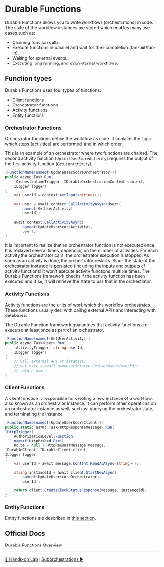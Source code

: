 # Durable Functions

Durable Functions allows you to write workflows (orchestrations) in code. The state of the workflow instances are stored which enables many use cases such as:

- Chaining function calls.
- Execute functions in parallel and wait for their completion (fan-out/fan-in).
- Waiting for external events.
- Executing long running, and even eternal workflows.

## Function types

Durable Functions uses four types of functions:

- Client functions
- Orchestrator functions
- Activity functions
- Entity functions

### Orchestrator Functions

Orchestrator functions define the workflow as code. It contains the logic which steps (activities) are performed, and in which order.

This is an example of an orchestrator where two functions are chained. The second activity function (`UpdateUserScoreActivity`) requires the output of the first activity function (`GetUserActivity`).

```csharp
[FunctionName(nameof(UpdateUserScoreOrchestrator))]
public async Task Run(
    [OrchestrationTrigger] IDurableOrchestrationContext context,
    ILogger logger)
{
    var userId = context.GetInput<string>();

    var user = await context.CallActivityAsync<User>(
        nameof(GetUserActivity),
        userId);
    
    await context.CallActivityAsync(
        nameof(UpdateUserScoreActivity),
        user);
}
```

It is important to realize that an orchestrator function is not executed once. It is replayed several times, depending on the number of activities. For each activity the orchestrator calls, the orchestrator execution is stopped. As soon as an activity is done, the orchestrator restarts. Since the state of the orchestrator instance is persisted (including the inputs and outputs of activity functions) it won't execute activity functions multiple times. The Durable Functions framework checks if the activity function has been executed and if so, it will retrieve the state to use that in the orchestrator.

### Activity Functions

Activity functions are the units of work which the workflow orchestrates. These functions usually deal with calling external APIs and interacting with databases.

The Durable Function framework guarantees that activity functions are executed at least once as part of an orchestrator.

```csharp
[FunctionName(nameof(GetUserActivity))]
public async Task<User> Run(
    [ActivityTrigger] string userId,
    ILogger logger)
{
    // Call external API or database.
    // var user = await gameUserService.GetUserAsync(userId);
    // return user;
}
```

### Client Functions

A client function is responsible for creating a new instance of a workflow, also known as an orchestrator instance. It can perform other operations on an orchestrator instance as well, such as: querying the orchestrator state, and terminating the instance.

```csharp
[FunctionName(nameof(UpdateUserScoreClient))]
public static async Task<HttpResponseMessage> Run(
[HttpTrigger(
    AuthorizationLevel.Function,
    nameof(HttpMethod.Post),
    Route = null)] HttpRequestMessage message,
[DurableClient] IDurableClient client,
ILogger logger)
{
    var userId = await message.Content.ReadAsAsync<string>();

    string instanceId = await client.StartNewAsync(
        nameof(UpdateUserScoreOrchestrator),
        userId);

    return client.CreateCheckStatusResponse(message, instanceId);
}
```

### Entity Functions

Entity functions are described in [this section](statefulentities.md).

## Official Docs

[Durable Functions Overview](https://docs.microsoft.com/en-us/azure/azure-functions/durable/durable-functions-overview?tabs=csharp)

---
[🔼 Hands-on Lab](notifysupport.md) | [Suborchestrations ▶](suborchestrations.md)
